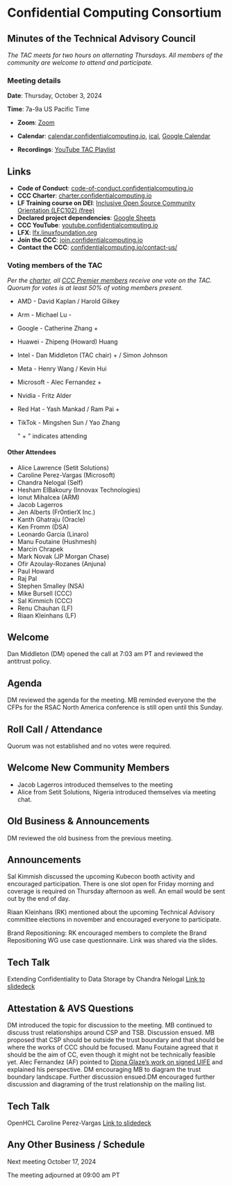 # Confidential Computing Consortium

## Minutes of the Technical Advisory Council

*The TAC meets for two hours on alternating Thursdays. All members of the community are welcome to attend and participate.*

### Meeting details

**Date**: Thursday, October 3, 2024

**Time**: 7a-9a US Pacific Time

* **Zoom**: [Zoom](https://zoom-lfx.platform.linuxfoundation.org/meeting/94618773737?password=4b2a5cdf-685a-4ea3-822d-24ff7ddab72e) 

* **Calendar**: [calendar.confidentialcomputing.io](https://calendar.confidentialcomputing.io),
[ical](https://calendar.google.com/calendar/ical/c\_c0pcihr7n2n1k3a38i32d9ag10%40group.calendar.google.com/public/basic.ics),
[Google Calendar](https://calendar.google.com/calendar/u/0/r?cid=c\_c0pcihr7n2n1k3a38i32d9ag10@group.calendar.google.com)

* **Recordings**: [YouTube TAC Playlist](https://www.youtube.com/playlist?list=PLmfkUJc39uMjaB_I1dYW72I44kr9QzG_B)

## Links

* **Code of Conduct**: [code-of-conduct.confidentialcomputing.io](https://code-of-conduct.confidentialcomputing.io)
* **CCC Charter**: [charter.confidentialcomputing.io](https://charter.confidentialcomputing.io)
* **LF Training course on DEI**: [Inclusive Open Source Community Orientation (LFC102) (free)](https://training.linuxfoundation.org/training/inclusive-open-source-community-orientation-lfc102/)
* **Declared project dependencies**: [Google Sheets](https://docs.google.com/spreadsheets/d/1UKnbbGWXYLjnPZsox3zmYo59nv3XSXjePfas5E2fER0/edit#gid=0)
* **CCC YouTube**: [youtube.confidentialcomputing.io](https://youtube.confidentialcomputing.io)
* **LFX**: [lfx.linuxfoundation.org](https://lfx.linuxfoundation.org)
* **Join the CCC**: [join.confidentialcomputing.io](https://join.confidentialcomputing.io)
* **Contact the CCC**: [confidentialcomputing.io/contact-us/](https://confidentialcomputing.io/contact-us/)

### Voting members of the TAC

*Per the [charter](https://charter.confidentialcomputing.io), all [CCC Premier members](https://confidentialcomputing.io/members/) receive one vote on the TAC. Quorum for votes is at least 50% of voting members present.*

* AMD - David Kaplan  / Harold Gilkey
* Arm -  Michael Lu -
* Google - Catherine Zhang +
* Huawei - Zhipeng (Howard) Huang
* Intel - Dan Middleton (TAC chair) + / Simon Johnson
* Meta -  Henry Wang /  Kevin Hui
* Microsoft - Alec Fernandez +
* Nvidia - Fritz Alder
* Red Hat - Yash Mankad   / Ram Pai +
* TikTok - Mingshen Sun   / Yao Zhang

   " + " indicates attending

#### Other Attendees

* Alice Lawrence (Setit Solutions)
* Caroline Perez-Vargas (Microsoft)
* Chandra Nelogal (Self)
* Hesham ElBakoury (Innovax Technologies)
* Ionut Mihalcea (ARM)
* Jacob Lagerros
* Jen Alberts (Fr0ntierX Inc.)
* Kanth Ghatraju (Oracle)
* Ken Fromm (DSA)
* Leonardo Garcia (Linaro)
* Manu Foutaine (Hushmesh)
* Marcin Chrapek
* Mark Novak (JP Morgan Chase)
* Ofir Azoulay-Rozanes (Anjuna)
* Paul Howard
* Raj Pal
* Stephen Smalley (NSA)
* Mike Bursell (CCC)
* Sal Kimmich (CCC)
* Renu Chauhan (LF)
* Riaan Kleinhans (LF)

## Welcome

Dan Middleton (DM) opened the call at 7:03 am PT and reviewed the antitrust policy.

## Agenda

DM reviewed the agenda for the meeting.
MB reminded everyone the the CFPs for the RSAC North America conference is still open until this Sunday.

## Roll Call / Attendance

Quorum was not established and no votes were required.

## Welcome New Community Members

* Jacob Lagerros introduced themselves to the meeting
* Alice from Setit Solutions, Nigeria introduced themselves via meeting chat.

## Old Business & Announcements

DM reviewed the old business from the previous meeting.

## Announcements

Sal Kimmish discussed the upcoming Kubecon booth activity and encouraged participation. There is one slot open for Friday morning and coverage is required on Thursday afternoon as well. An email would be sent out by the end of day.

Riaan Kleinhans (RK) mentioned about the upcoming Technical Advisory committee elections in november and encouraged everyone to participate.

Brand Repositioning: RK encouraged members to complete the Brand Repositioning WG use case questionnaire. Link was shared via the slides.

## Tech Talk

Extending Confidentiality to Data Storage by Chandra Nelogal
[Link to slidedeck](./Confidential_Computing_Granular_Data_Confidentiality_Draft_3.pdf)

## Attestation & AVS Questions

 DM introduced the topic for discussion to the meeting. MB continued to discuss trust relationships around CSP and TSB. Discussion ensued.
MB proposed that CSP should be outside the trust boundary and that should be where the works of CCC should be focused. Manu Foutaine agreed that it should be the aim of CC, even though it might not be technically feasible yet. Alec Fernandez (AF) pointed to [Diona Glaze’s work on signed UIFE](https://cloud.google.com/confidential-computing/confidential-vm/docs/verify-firmware) and explained his perspective. DM encouraging MB to diagram the trust boundary landscape. Further discussion ensued.DM encouraged further discussion and diagraming of the trust relationship on the mailing list.

## Tech Talk

OpenHCL Caroline Perez-Vargas
[Link to slidedeck](./OpenHCL_the_new_open_source_paravisor_for_Confidential_VMs_.pdf)

## Any Other Business / Schedule

Next meeting October 17, 2024

The meeting adjourned at 09:00 am PT
